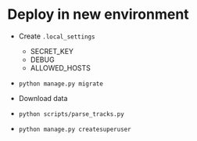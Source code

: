 # Deploy in new environment

- Create `.local_settings`

  - SECRET_KEY
  - DEBUG
  - ALLOWED_HOSTS

- `python manage.py migrate`

- Download data

- `python scripts/parse_tracks.py`

- `python manage.py createsuperuser`
